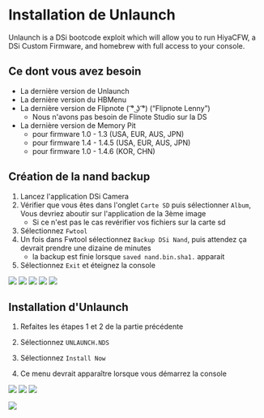 # Installation de Unlaunch

Unlaunch is a DSi bootcode exploit which will allow you to run HiyaCFW, a DSi Custom Firmware, and homebrew with full access to your console.

## Ce dont vous avez besoin
* La dernière version de Unlaunch
* La dernière version du HBMenu
* La dernière version de Flipnote ( ͡° ͜ʖ ͡°) (“Flipnote Lenny”)
   * Nous n'avons pas besoin de Flinote Studio sur la DS
* La dernière version de Memory Pit
  * pour firmware 1.0 - 1.3 (USA, EUR, AUS, JPN)
  * pour firmware 1.4 - 1.4.5 (USA, EUR, AUS, JPN)
  * pour firmware 1.0 - 1.4.6 (KOR, CHN)
  
## Création de la nand backup
  
1. Lancez l'application DSi Camera
2. Vérifier que vous êtes dans l'onglet `Carte SD` puis sélectionner `Album`, Vous devriez aboutir sur l'application de la 3ème image
    * Si ce n'est pas le cas revérifier vos fichiers sur la carte sd
3. Sélectionnez `Fwtool`
4. Un fois dans Fwtool sélectionnez `Backup DSi Nand`, puis attendez ça devrait prendre une dizaine de minutes
    * la backup est finie lorsque `saved nand.bin.sha1.` apparait
5. Sélectionnez `Exit` et éteignez la console
    
![](images/1_home.png)
![](images/2_camera.png)
![](images/3_hbmenu.png)
![](images/4_fwtool.png)
![](images/5_dsinand.png)

## Installation d'Unlaunch

1. Refaites les étapes 1 et 2 de la partie précédente

2. Sélectionnez `UNLAUNCH.NDS`

3. Sélectionnez `Install Now`

4. Ce menu devrait apparaître lorsque vous démarrez la console

![](images/6_hbmenu2.png)
![](images/7_ulinstaller.png)
![](images/8_installation.png)



![](images/9_ulmenu.png)
